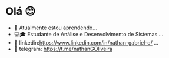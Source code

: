 # Olá 😊
- 🌱 Atualmente estou aprendendo...
- 💻🎓 Estudante de Análise e Desenvolvimento de Sistemas  ...
- 💼 linkedin:https://www.linkedin.com/in/nathan-gabriel-o/ ...
- 💬 telegram: https://t.me/nathanGOliveira

